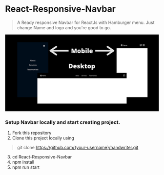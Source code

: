 # React-Responsive-Navbar
> A Ready responsive Navbar for ReactJs with Hamburger menu. Just change Name and logo and you're good to go.

<p align="center">
  <img src="https://raw.githubusercontent.com/sarveshh/sarveshh/main/Github%20Template.png" alt="demo"/>
</p>

### Setup Navbar locally and start creating project.

1. Fork this repository
2. Clone this project locally using
> git clone https://github.com/{your-username}/handwriter.git
3. cd React-Responsive-Navbar
4. npm install
5. npm run start
